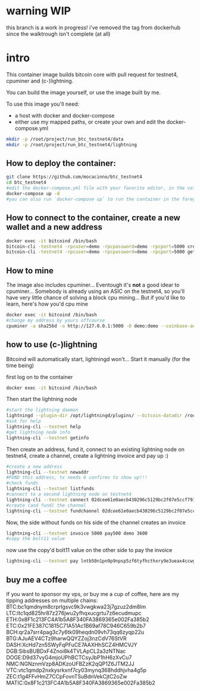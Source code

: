 # warning WIP

this branch is a work in progress! i've removed the tag from dockerhub since the walktrough isn't complete (at all)

# intro

This container image builds bitcoin core with pull request for testnet4, cpuminer and (c-)lightning.

You can build the image yourself, or use the image built by me. 

To use this image you'll need:

- a host with docker and docker-compose
- either use my mapped paths, or create your own and edit the docker-compose.yml

```bash
mkdir -p /root/project/run_btc_testnet4/data
mkdir -p /root/project/run_btc_testnet4/lightning
```

## How to deploy the container:

```bash
git clone https://github.com/mocacinno/btc_testnet4
cd btc_testnet4
#edit the docker-compose.yml file with your favorite editor, in the volume section, pick a local path that exists on your host... Maybe change the username and password aswell?
docker-compose up -d
#you can also run `docker-compose up` to run the container in the foreground, so you can see the debug.log
```

## How to connect to the container, create a new wallet and a new address

```bash
docker exec -it bitcoind /bin/bash
bitcoin-cli -testnet4 -rpcuser=demo -rpcpassword=demo -rpcport=5000 createwallet walletname
bitcoin-cli -testnet4 -rpcuser=demo -rpcpassword=demo -rpcport=5000 getnewaddress
```

## How to mine

The image also includes cpuminer... Eventough it's **not** a good idear to cpuminer... Somebody is already using an ASIC on the testnet4, so you'll have very little chance of solving a block cpu mining... But if you'd like to learn, here's how you'd cpu mine

```bash
docker exec -it bitcoind /bin/bash
#change my address by yours offcourse
cpuminer -a sha256d -o http://127.0.0.1:5000 -O demo:demo --coinbase-addr=tb1qumlhr8tn9gsdyujy464jkk4c5r488u8kxteyx5
```

## how to use (c-)lightning

Bitcoind will automatically start, lightningd won't... Start it manually (for the time being)

first log on to the container

```bash
docker exec -it bitcoind /bin/bash
```

Then start the lightning node

```bash
#start the lightning daemon
lightningd --plugin-dir /opt/lightningd/plugins/ --bitcoin-datadir /root/.bitcoin/testnet4 --bitcoin-rpcuser demo --bitcoin-rpcpassword demo --bitcoin-rpcconnect 127.0.0.1 --bitcoin-rpcport 5000 --testnet --log-file=/tmp/lightning.log --daemon
#ask for help
lightning-cli --testnet help
#get lightning node info
lightning-cli --testnet getinfo
```

Then create an address, fund it, connect to an existing lightning node on testnet4, create a channel, create a lightning invoice and pay up :)

```bash
#create a new address
lightning-cli --testnet newaddr
#FUND this address, tx needs 6 confirms to show up!!!
#check funds
lightning-cli --testnet listfunds
#connect to a second lightning node on testnet4
lightning-cli --testnet connect 02dcee61e0aecb430296c5129bc2f07e5ccf791ac408389443d30333e6eaba52c9@54.38.124.151
#create (and fund) the channel
lightning-cli --testnet fundchannel 02dcee61e0aecb430296c5129bc2f07e5ccf791ac408389443d30333e6eaba52c9 200000 urgent true 1
```

Now, the side without funds on his side of the channel creates an invoice

```bash
lightning-cli --testnet invoice 5000 pay500 demo 3600
#copy the bolt11 value
```

now use the copy'd bolt11 value on the other side to pay the invoice

```bash
lightning-cli --testnet pay lntb50n1pn9p9npsp5zf6tyfhcthxry9e3ueax4ccwgwj459ypvuuut65pckwt0wx0k6eqpp5hkzd9x2wy69pznyrlfck3ey7g96canuflr7lqq2ru5guy3xhe7uqdq8v3jk6mccqp29qxpqysgq2zz9ac35rh6rla8tdl627jwpfaltl39qufrg5eewpw9flldcl8kjum30r9g3zj6ltd23qa85ccanzup367vm5l0qq2szpff2fs5xndgqa0674s
```

## buy me a coffee

If you want to sponsor my vps, or buy me a cup of coffee, here are my tipping addresses on multiple chains:  
BTC:bc1qmdnym8crprlgsvc9k3vwgkwa23j7gzuz2dm8lm  
LTC:ltc1qd825hr87z276jwu2yfhqxucgrtu7z6ecudmupc  
ETH:0x8F1c213FC4A1b5A8F340FA3869365e002Fa385b2  
ETC:0x21FE387C1815C71A51Ac1B69af78C946C659b2b7  
BCH:qr2a7srr4pag3c7y6tk09heqdn09vh73qq6zyqp22u  
BTG:AJuAEV4CTz9harwQQYZZoj3nzCdV76StVR  
DASH:XcHd7zn5SWyFqPFuCE7AAXHhSCZ4HMCVJY  
DGB:SibsBUBDxF4Znoi8k4TVLApCL2a3zNTNac  
DOGE:D9d37vyG4mjoUPhBCTCsyJbP1hH6zXvCu7  
NMC:NGNznmVzp8ADKzoUFBZzK2qQP1Z6JTM2JJ  
VTC:vtc1qmdp2nxkysrkxnf7cy03mynq368hddhjvha4g5p  
ZEC:t1g4FFvHmZ7CCpFovnTSuBdnVekCjtC2oZw  
MATIC:0x8F1c213FC4A1b5A8F340FA3869365e002Fa385b2
